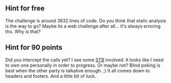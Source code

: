 ## Hint for free

The challenge is around 3632 lines of code. Do you think that static analysis is the way to go? Maybe its a web challenge after all... it's always erroring tho. Why is that?

## Hint for 90 points

Did you intercept the calls yet? I see some [STB](https://en.wikipedia.org/wiki/Set-top_box) involved. It looks like I need to own one personally in order to progress. Or maybe not? Blind poking is best when the other party is talkative enough. ;) It all comes down to headers and footers. And a little bit of luck.